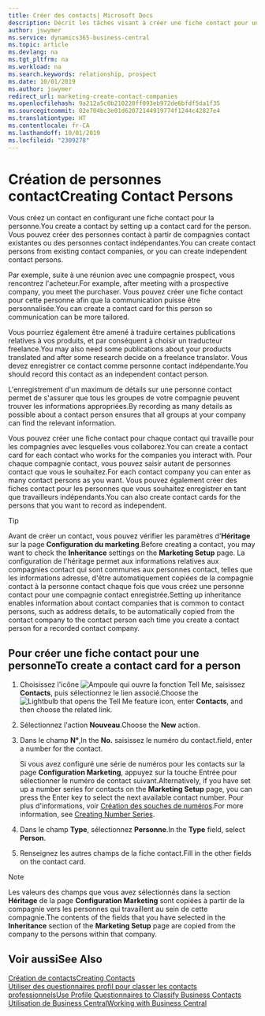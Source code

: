 ```yaml
---
title: Créer des contacts| Microsoft Docs
description: Décrit les tâches visant à créer une fiche contact pour une personne, par exemple, un prospect ou un fournisseur, afin de définir les relations et personnaliser la communication.
author: jswymer
ms.service: dynamics365-business-central
ms.topic: article
ms.devlang: na
ms.tgt_pltfrm: na
ms.workload: na
ms.search.keywords: relationship, prospect
ms.date: 10/01/2019
ms.author: jswymer
redirect_url: marketing-create-contact-companies
ms.openlocfilehash: 9a212a5c0b210220ff093eb972de6bfdf5da1f35
ms.sourcegitcommit: 02e704bc3e01d62072144919774f1244c42827e4
ms.translationtype: HT
ms.contentlocale: fr-CA
ms.lasthandoff: 10/01/2019
ms.locfileid: "2309278"
---
```

# <a name="creating-contact-persons"></a><span data-ttu-id="afb46-103">Création de personnes contact</span><span class="sxs-lookup"><span data-stu-id="afb46-103">Creating Contact Persons</span></span>
<span data-ttu-id="afb46-104">Vous créez un contact en configurant une fiche contact pour la personne.</span><span class="sxs-lookup"><span data-stu-id="afb46-104">You create a contact by setting up a contact card for the person.</span></span> <span data-ttu-id="afb46-105">Vous pouvez créer des personnes contact à partir de compagnies contact existantes ou des personnes contact indépendantes.</span><span class="sxs-lookup"><span data-stu-id="afb46-105">You can create contact persons from existing contact companies, or you can create independent contact persons.</span></span>

<span data-ttu-id="afb46-106">Par exemple, suite à une réunion avec une compagnie prospect, vous rencontrez l'acheteur.</span><span class="sxs-lookup"><span data-stu-id="afb46-106">For example, after meeting with a prospective company, you meet the purchaser.</span></span> <span data-ttu-id="afb46-107">Vous pouvez créer une fiche contact pour cette personne afin que la communication puisse être personnalisée.</span><span class="sxs-lookup"><span data-stu-id="afb46-107">You can create a contact card for this person so communication can be more tailored.</span></span>

<span data-ttu-id="afb46-108">Vous pourriez également être amené à traduire certaines publications relatives à vos produits, et par conséquent à choisir un traducteur freelance.</span><span class="sxs-lookup"><span data-stu-id="afb46-108">You may also need some publications about your products translated and after some research decide on a freelance translator.</span></span> <span data-ttu-id="afb46-109">Vous devez enregistrer ce contact comme personne contact indépendante.</span><span class="sxs-lookup"><span data-stu-id="afb46-109">You should record this contact as an independent contact person.</span></span>

<span data-ttu-id="afb46-110">L'enregistrement d'un maximum de détails sur une personne contact permet de s'assurer que tous les groupes de votre compagnie peuvent trouver les informations appropriées.</span><span class="sxs-lookup"><span data-stu-id="afb46-110">By recording as many details as possible about a contact person ensures that all groups at your company can find the relevant information.</span></span>

<span data-ttu-id="afb46-111">Vous pouvez créer une fiche contact pour chaque contact qui travaille pour les compagnies avec lesquelles vous collaborez.</span><span class="sxs-lookup"><span data-stu-id="afb46-111">You can create a contact card for each contact who works for the companies you interact with.</span></span> <span data-ttu-id="afb46-112">Pour chaque compagnie contact, vous pouvez saisir autant de personnes contact que vous le souhaitez.</span><span class="sxs-lookup"><span data-stu-id="afb46-112">For each contact company you can enter as many contact persons as you want.</span></span> <span data-ttu-id="afb46-113">Vous pouvez également créer des fiches contact pour les personnes que vous souhaitez enregistrer en tant que travailleurs indépendants.</span><span class="sxs-lookup"><span data-stu-id="afb46-113">You can also create contact cards for the persons that you want to record as independent.</span></span>

> [!TIP]  
>   <span data-ttu-id="afb46-114">Avant de créer un contact, vous pouvez vérifier les paramètres d'**Héritage** sur la page **Configuration du marketing**.</span><span class="sxs-lookup"><span data-stu-id="afb46-114">Before creating a contact, you may want to check the **Inheritance** settings on the **Marketing Setup** page.</span></span> <span data-ttu-id="afb46-115">La configuration de l'héritage permet aux informations relatives aux compagnies contact qui sont communes aux personnes contact, telles que les informations adresse, d'être automatiquement copiées de la compagnie contact à la personne contact chaque fois que vous créez une personne contact pour une compagnie contact enregistrée.</span><span class="sxs-lookup"><span data-stu-id="afb46-115">Setting up inheritance enables information about contact companies that is common to contact persons, such as address details, to be automatically copied from the contact company to the contact person each time you create a contact person for a recorded contact company.</span></span>

## <a name="to-create-a-contact-card-for-a-person"></a><span data-ttu-id="afb46-116">Pour créer une fiche contact pour une personne</span><span class="sxs-lookup"><span data-stu-id="afb46-116">To create a contact card for a person</span></span>
1. <span data-ttu-id="afb46-117">Choisissez l'icône ![Ampoule qui ouvre la fonction Tell Me](media/ui-search/search_small.png "Dites-moi ce que vous voulez faire"), saisissez **Contacts**, puis sélectionnez le lien associé.</span><span class="sxs-lookup"><span data-stu-id="afb46-117">Choose the ![Lightbulb that opens the Tell Me feature](media/ui-search/search_small.png "Tell me what you want to do") icon, enter **Contacts**, and then choose the related link.</span></span>
2. <span data-ttu-id="afb46-118">Sélectionnez l'action **Nouveau**.</span><span class="sxs-lookup"><span data-stu-id="afb46-118">Choose the **New** action.</span></span>
3. <span data-ttu-id="afb46-119">Dans le champ **N°**,</span><span class="sxs-lookup"><span data-stu-id="afb46-119">In the **No.**</span></span> <span data-ttu-id="afb46-120">saisissez le numéro du contact.</span><span class="sxs-lookup"><span data-stu-id="afb46-120">field, enter a number for the contact.</span></span>

    <span data-ttu-id="afb46-121">Si vous avez configuré une série de numéros pour les contacts sur la page **Configuration Marketing**, appuyez sur la touche Entrée pour sélectionner le numéro de contact suivant.</span><span class="sxs-lookup"><span data-stu-id="afb46-121">Alternatively, if you have set up a number series for contacts on the **Marketing Setup** page, you can press the Enter key to select the next available contact number.</span></span> <span data-ttu-id="afb46-122">Pour plus d'informations, voir [Création des souches de numéros](ui-create-number-series.md).</span><span class="sxs-lookup"><span data-stu-id="afb46-122">For more information, see [Creating Number Series](ui-create-number-series.md).</span></span>
4. <span data-ttu-id="afb46-123">Dans le champ **Type**, sélectionnez **Personne**.</span><span class="sxs-lookup"><span data-stu-id="afb46-123">In the **Type** field, select **Person**.</span></span>
5. <span data-ttu-id="afb46-124">Renseignez les autres champs de la fiche contact.</span><span class="sxs-lookup"><span data-stu-id="afb46-124">Fill in the other fields on the contact card.</span></span>

> [!NOTE]  
>   <span data-ttu-id="afb46-125">Les valeurs des champs que vous avez sélectionnés dans la section **Héritage** de la page **Configuration Marketing** sont copiées à partir de la compagnie vers les personnes qui travaillent au sein de cette compagnie.</span><span class="sxs-lookup"><span data-stu-id="afb46-125">The contents of the fields that you have selected in the **Inheritance** section of the **Marketing Setup** page are copied from the company to the persons within that company.</span></span>

## <a name="see-also"></a><span data-ttu-id="afb46-126">Voir aussi</span><span class="sxs-lookup"><span data-stu-id="afb46-126">See Also</span></span>
[<span data-ttu-id="afb46-127">Création de contacts</span><span class="sxs-lookup"><span data-stu-id="afb46-127">Creating Contacts</span></span>](marketing-create-contact-companies.md)  
[<span data-ttu-id="afb46-128">Utiliser des questionnaires profil pour classer les contacts professionnels</span><span class="sxs-lookup"><span data-stu-id="afb46-128">Use Profile Questionnaires to Classify Business Contacts</span></span>](marketing-create-contact-profile-questionnaire.md)  
[<span data-ttu-id="afb46-129">Utilisation de Business Central</span><span class="sxs-lookup"><span data-stu-id="afb46-129">Working with Business Central</span></span>](ui-work-product.md)
